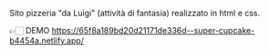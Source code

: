Sito pizzeria "da Luigi" (attività di fantasia) realizzato in html e css.

👉🏻 DEMO https://65f8a189bd20d21171de336d--super-cupcake-b4454a.netlify.app/
